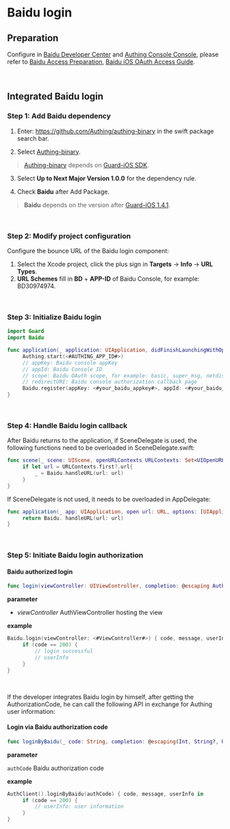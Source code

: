 # Baidu login

<LastUpdated/>

## Preparation

Configure in [Baidu Developer Center](https://developer.baidu.com/) and [Authing Console Console](https://authing.cn/), please refer to [Baidu Access Preparation](https://docs.authing.cn/v2/guides/connections/social/baidu-mobile), [Baidu iOS OAuth Access Guide](https://openauth.baidu.com/doc/ios.html).

<br>

## Integrated Baidu login

### Step 1: Add Baidu dependency

1. Enter: https://github.com/Authing/authing-binary in the swift package search bar.

2. Select [Authing-binary](https://github.com/Authing/authing-binary).
> [Authing-binary](https://github.com/Authing/authing-binary) depends on [Guard-iOS SDK](https://github.com/Authing/guard-ios).

3. Select **Up to Next Major Version 1.0.0** for the dependency rule.

4. Check **Baidu** after Add Package.

> **Baidu** depends on the version after [Guard-iOS 1.4.1](https://github.com/Authing/guard-ios).

<br>

### Step 2: Modify project configuration

Configure the bounce URL of the Baidu login component:
1. Select the Xcode project, click the plus sign in **Targets** -> **Info** -> **URL Types**.
2. **URL Schemes** fill in **BD** + **APP-ID** of Baidu Console, for example: BD30974974.

<br>

### Step 3: Initialize Baidu login
```swift
import Guard
import Baidu

func application(_ application: UIApplication, didFinishLaunchingWithOptions launchOptions: [UIApplication.LaunchOptionsKey: Any]?) -> Bool {
     Authing.start(<#AUTHING_APP_ID#>)
     // appKey: Baidu console appKey
     // appId: Baidu Console ID
     // scope: Baidu OAuth scope, for example: basic, super_msg, netdisk, pcs_doc, pcs_video
     // redirectURI: Baidu console authorization callback page
     Baidu.register(appKey: <#your_baidu_appkey#>, appId: <#your_baidu_appid#>, scope: <#your_baidu_scope#>, redirectURI: <#your_baidu_redirecturi#>)
}
  ```
<br>

### Step 4: Handle Baidu login callback

After Baidu returns to the application, if SceneDelegate is used, the following functions need to be overloaded in SceneDelegate.swift:

```swift
func scene(_ scene: UIScene, openURLContexts URLContexts: Set<UIOpenURLContext>) {
     if let url = URLContexts.first?.url{
         _ = Baidu.handleURL(url: url)
     }
}
```

If SceneDelegate is not used, it needs to be overloaded in AppDelegate:

```swift
func application(_ app: UIApplication, open url: URL, options: [UIApplication. OpenURLOptionsKey : Any] = [:]) -> Bool {
     return Baidu. handleURL(url: url)
}
```

<br>

### Step 5: Initiate Baidu login authorization
#### Baidu authorized login

```swift
func login(viewController: UIViewController, completion: @escaping Authing.AuthCompletion) -> Void
```

**parameter**

* *viewController* AuthViewController hosting the view
  
**example**

```swift
Baidu.login(viewController: <#ViewController#>) { code, message, userInfo in
     if (code == 200) {
         // login successful
         // userInfo
     }
}
```

<br>

If the developer integrates Baidu login by himself, after getting the AuthorizationCode, he can call the following API in exchange for Authing user information:

#### Login via Baidu authorization code

```swift
func loginByBaidu(_ code: String, completion: @escaping(Int, String?, UserInfo?) -> Void)
```

**parameter**

`authCode` Baidu authorization code

**example**

```swift
AuthClient().loginByBaidu(authCode) { code, message, userInfo in
     if (code == 200) {
         // userInfo: user information
     }
}
```